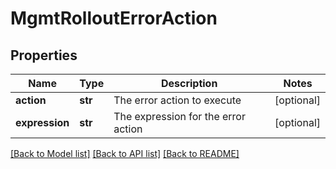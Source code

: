 # MgmtRolloutErrorAction

## Properties
Name | Type | Description | Notes
------------ | ------------- | ------------- | -------------
**action** | **str** | The error action to execute | [optional] 
**expression** | **str** | The expression for the error action | [optional] 

[[Back to Model list]](../README.md#documentation-for-models) [[Back to API list]](../README.md#documentation-for-api-endpoints) [[Back to README]](../README.md)

